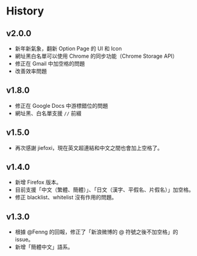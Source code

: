 # History

## v2.0.0

* 新年新氣象，翻新 Option Page 的 UI 和 Icon
* 網址黑白名單可以使用 Chrome 的同步功能（Chrome Storage API）
* 修正在 Gmail 中加空格的問題
* 改善效率問題

## v1.8.0

* 修正在 Google Docs 中游標錯位的問題
* 網址黑、白名單支援 `//` 前綴

## v1.5.0

* 再次感謝 jiefoxi，現在英文超連結和中文之間也會加上空格了。

## v1.4.0

* 新增 Firefox 版本。
* 目前支援「中文（繁體、簡體）」、「日文（漢字、平假名、片假名）」加空格。
* 修正 blacklist、whitelist 沒有作用的問題。

## v1.3.0

* 根據 @Fenng 的回報，修正了「新浪微博的 @ 符號之後不加空格」的 issue。
* 新增「簡體中文」語系。

